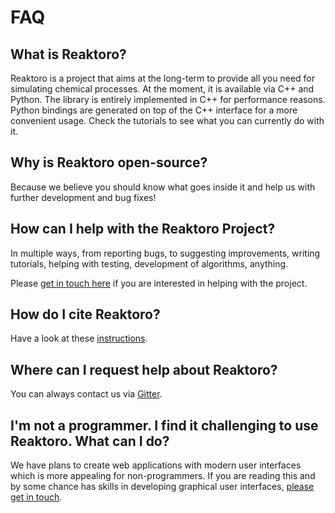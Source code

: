 # FAQ

## What is Reaktoro?

Reaktoro is a project that aims at the long-term to provide all you need for
simulating chemical processes. At the moment, it is available via C++ and
Python. The library is entirely implemented in C++ for performance reasons.
Python bindings are generated on top of the C++ interface for a more convenient
usage. Check the tutorials to see what you can currently do with it.

## Why is Reaktoro open-source?

Because we believe you should know what goes inside it and help us with
further development and bug fixes!

## How can I help with the Reaktoro Project?

In multiple ways, from reporting bugs, to suggesting improvements, writing
tutorials, helping with testing, development of algorithms, anything.

Please [get in touch here](mailto:allan.leal@erdw.ethz.ch) if you are
interested in helping with the project.

## How do I cite Reaktoro?

Have a look at these [instructions](citing.md).

## Where can I request help about Reaktoro?

You can always contact us via [Gitter](https://gitter.im/reaktoro/community).

## I'm not a programmer. I find it challenging to use Reaktoro. What can I do?

We have plans to create web applications with modern user interfaces which is
more appealing for non-programmers. If you are reading this and by some chance
has skills in developing graphical user interfaces, [please get in
touch](mailto:allan.leal@erdw.ethz.ch).
